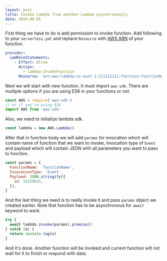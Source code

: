 ```yaml
---
layout: post
title: Invoke Lambda from another Lambda asynchronously
date: 2019-09-05
---
```


First thing we have to do is add permission to invoke function. Add following to your `serverless.yml` and replace `Resource` with [AWS ARN](https://docs.aws.amazon.com/general/latest/gr/aws-arns-and-namespaces.html) of your function.

```yaml
provider:
  iamRoleStatements:
    - Effect: Allow
      Action:
        - lambda:InvokeFunction
      Resource: 'arn:aws:lambda:us-east-1:111111111:function:functionName'
```

Next we will start with new function. It must import `aws-sdk`. There are multiple options if you are using ES6 in your functions or not.

```js
const AWS = require('aws-sdk')
// or if you're using ES6
import AWS from 'aws-sdk'
```

Also, we need to initialize lambda sdk.

```js
const lambda = new AWS.Lambda()
```

After that in function body we will add `params` for invocation which will contain name of function that we want to invoke, invocation type of `Event` and payload which will contain JSON with all parameters you want to pass to function.

```js
const params = {
  FunctionName: 'functionName',
  InvocationType: 'Event',
  Payload: JSON.stringify({
    id: 10239015,
  }),
}
```

And the last thing we need is to really invoke it and pass `params` object we created earlier. Note that function has to be asynchronous for `await` keyword to work.

```js
try {
  await lambda.invoke(params).promise()
} catch (e) {
  return console.log(e)
}
```

And it's done. Another function will be invoked and current function will not wait for it to finish or respond with data.
